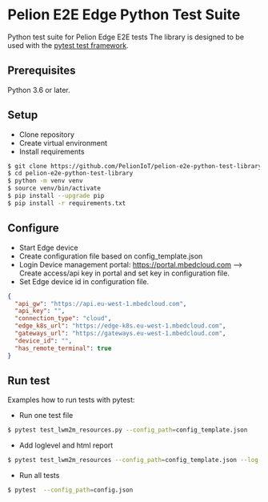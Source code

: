 # Pelion E2E Edge Python Test Suite

Python test suite for Pelion Edge E2E tests The library is designed to be used with
the [pytest test framework](https://docs.pytest.org/en/latest/).

## Prerequisites

Python 3.6 or later.

## Setup

- Clone repository
- Create virtual environment
- Install requirements

```bash
$ git clone https://github.com/PelionIoT/pelion-e2e-python-test-library.git
$ cd pelion-e2e-python-test-library
$ python -m venv venv
$ source venv/bin/activate
$ pip install --upgrade pip
$ pip install -r requirements.txt

```

## Configure

* Start Edge device
* Create configuration file based on config_template.json
* Login Device management portal: https://portal.mbedcloud.com
    --> Create access/api key in portal and set key in configuration file.
* Set Edge device id in configuration file.

```json
{
  "api_gw": "https://api.eu-west-1.mbedcloud.com",
  "api_key": "",
  "connection_type": "cloud",
  "edge_k8s_url": "https://edge-k8s.eu-west-1.mbedcloud.com",
  "gateways_url": "https://gateways.eu-west-1.mbedcloud.com",
  "device_id": "",
  "has_remote_terminal": true
}
```

## Run test
Examples how to run tests with pytest:

* Run one test file
```bash
$ pytest test_lwm2m_resources.py --config_path=config_template.json
```
* Add loglevel and html report
```bash
$ pytest test_lwm2m_resources --config_path=config_template.json --log-cli-level=INFO --html=results.html
```
* Run all tests
```bash
$ pytest  --config_path=config.json

```

